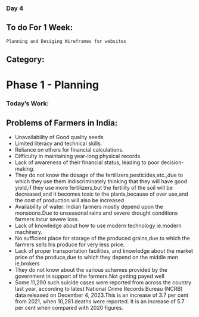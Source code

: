 ### Day 4

## To do For 1 Week:

`Planning and Desiging Wireframes for websites`

## Category: 
# Phase 1 - Planning

### Today’s Work:

## Problems of Farmers in India:

- Unavailability of Good quality seeds
- Limited literacy and technical skills.
- Reliance on others for financial calculations.
- Difficulty in maintaining year-long physical records.
- Lack of awareness of their financial status, leading to poor decision-making.
- They do not know the dosage of the fertilizers,pesticides,etc.,due to which they use them indiscriminately thinking that they will have good yield,if they use more fertilizers,but the fertility of the soil will be decreased,and it becomes toxic to the plants,because of over use,and the cost of production will also be increased
- Availability of water: Indian farmers mostly depend upon the monsoons.Due to unseasonal rains and severe drought conditions farmers incur severe loss.
- Lack of knowledge about how to use modern technology ie.modern machinery.
- No sufficient place for storage of the produced grains,due to which the farmers sells his produce for very less price.
- Lack of proper transportation facilities, and knowledge about the market price of the produce,due to which they depend on the middle men ie,brokers
- They do not know about the various schemes provided by the government in support of the farmers.Not getting payed well
- Some 11,290 such suicide cases were reported from across the country last year, according to latest National Crime Records Bureau (NCRB) data released on December 4, 2023.This is an increase of 3.7 per cent from 2021, when 10,281 deaths were reported. It is an increase of 5.7 per cent when compared with 2020 figures.






